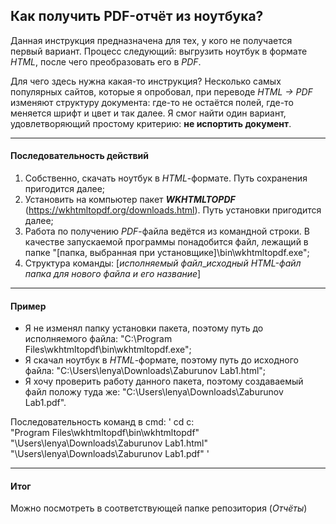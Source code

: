 ## Как получить PDF-отчёт из ноутбука?

Данная инструкция предназначена для тех, у кого не получается первый вариант. Процесс следующий: выгрузить ноутбук в формате *HTML*, после чего преобразовать его в *PDF*. 

Для чего здесь нужна какая-то инструкция? Несколько самых популярных сайтов, которые я опробовал, при переводе *HTML -> PDF* изменяют структуру документа: где-то не остаётся полей, где-то меняется шрифт и цвет и так далее. Я смог найти один вариант, удовлетворяющий простому критерию: **не испортить документ**.
***
#### Последовательность действий
1. Собственно, скачать ноутбук в *HTML*-формате. Путь сохранения пригодится далее;
2. Установить на компьютер пакет ***WKHTMLTOPDF*** (https://wkhtmltopdf.org/downloads.html). Путь установки пригодится далее;
3. Работа по получению *PDF*-файла ведётся из командной строки. В качестве запускаемой программы понадобится файл, лежащий в папке "[папка, выбранная при установщике]\bin\wkhtmltopdf.exe";
4. Структура команды: [*исполняемый файл*_*исходный HTML-файл* *папка для нового файла и его название*]
***
#### Пример
*  Я не изменял папку установки пакета, поэтому путь до исполняемого файла: "C:\Program Files\wkhtmltopdf\bin\wkhtmltopdf.exe";
*  Я скачал ноутбук в *HTML*-формате, поэтому путь до исходного файла: "C:\Users\lenya\Downloads\Zaburunov Lab1.html";
*  Я хочу проверить работу данного пакета, поэтому создаваемый файл положу туда же: "C:\Users\lenya\Downloads\Zaburunov Lab1.pdf".

Последовательность команд в cmd:
'
cd c:\
"Program Files\wkhtmltopdf\bin\wkhtmltopdf" "\Users\lenya\Downloads\Zaburunov Lab1.html" "\Users\lenya\Downloads\Zaburunov Lab1.pdf"
'
***
#### Итог
Можно посмотреть в соответствующей папке репозитория (*Отчёты*)
